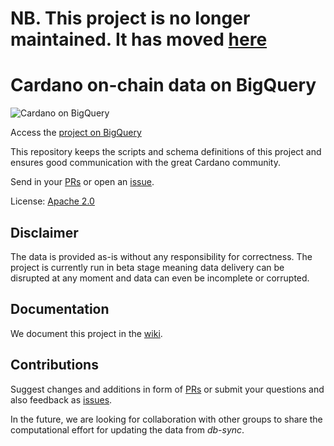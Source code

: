 # NB. This project is no longer maintained. It has moved [here](https://github.com/Blockchain-Data-Analytics/Cardano_on_BigQuery/wiki)

# Cardano on-chain data on BigQuery

![Cardano on BigQuery](documentation/img/Cardano_on_BigQuery_640.png)

Access the [project on BigQuery](https://console.cloud.google.com/bigquery?project=iog-data-analytics&supportedpurview=project&ws=!1m4!1m3!3m2!1siog-data-analytics!2scardano_mainnet)

This repository keeps the scripts and schema definitions of this project and ensures good communication with the great Cardano community.

Send in your [PRs](https://github.com/input-output-hk/data-analytics-bigquery/pulls/) or open an [issue](https://github.com/input-output-hk/data-analytics-bigquery/issues).

License: [Apache 2.0](./LICENSE)


## Disclaimer

The data is provided as-is without any responsibility for correctness. The project is currently run in beta stage meaning data delivery can be disrupted at any moment and data can even be incomplete or corrupted.


## Documentation

We document this project in the [wiki](https://github.com/input-output-hk/data-analytics-bigquery/wiki).


## Contributions

Suggest changes and additions in form of [PRs](https://github.com/input-output-hk/data-analytics-bigquery/pulls) or submit your questions and also feedback as [issues](https://github.com/input-output-hk/data-analytics-bigquery/issues).

In the future, we are looking for collaboration with other groups to share the computational effort for updating the data from _db-sync_.
